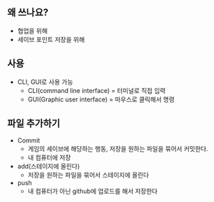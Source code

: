 ## 왜 쓰나요?

- 협업을 위해
- 세이브 포인트 저장을 위해

## 사용

- CLI, GUI로 사용 가능
    - CLI(command line interface) = 터미널로 직접 입력
    - GUI(Graphic user interface) = 마우스로 클릭해서 명령

## 파일 추가하기

- Commit
    - 게임의 세이브에 해당하는 행동, 저장을 원하는 파일을 묶어서 커밋한다.
    - 내 컴퓨터에 저장
- add(스테이지에 올린다)
    - 저장을 원하는 파일을 묶어서 스테이지에 올린다
- push
    - 내 컴퓨터가 아닌 github에 업로드를 해서 저장한다